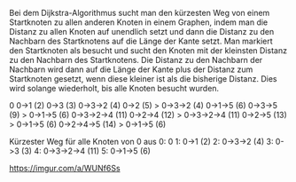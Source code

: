 Bei dem Dijkstra-Algorithmus sucht man den kürzesten Weg von einem Startknoten zu allen anderen Knoten in einem Graphen, indem man
die Distanz zu allen Knoten auf unendlich setzt und dann die Distanz zu den Nachbarn des Startknotens auf die Länge der Kante setzt.
Man markiert den Startknoten als besucht und sucht den Knoten mit der kleinsten Distanz zu den Nachbarn des Startknotens.
Die Distanz zu den Nachbarn der Nachbarn wird dann auf die Länge der Kante plus der Distanz zum Startknoten gesetzt, wenn diese kleiner
ist als die bisherige Distanz. Dies wird solange wiederholt, bis alle Knoten besucht wurden.

0
0->1 (2)
0->3 (3)
0->3->2 (4)
0->2 (5) > 0->3->2 (4)
0->1->5 (6)
0->3->5 (9) > 0->1->5 (6)
0->3->2->4 (11)
0->2->4 (12) > 0->3->2->4 (11)
0->2->5 (13) > 0->1->5 (6)
0->2->4->5 (14) > 0->1->5 (6)

Kürzester Weg für alle Knoten von 0 aus
0: 0
1: 0->1 (2)
2: 0->3->2 (4)
3: 0->3 (3)
4: 0->3->2->4 (11)
5: 0->1->5 (6)

https://imgur.com/a/WUNf6Ss